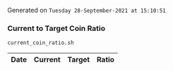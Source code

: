 Generated on `Tuesday 28-September-2021 at 15:10:51`

### Current to Target Coin Ratio
`current_coin_ratio.sh`

Date|Current|Target|Ratio
---|---|---|---
